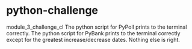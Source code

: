 # python-challenge
module_3_challenge_cl
The python script for PyPoll prints to the terminal correctly.
The python script for PyBank prints to the terminal correctly except for the greatest increase/decrease dates.
Nothing else is right.
